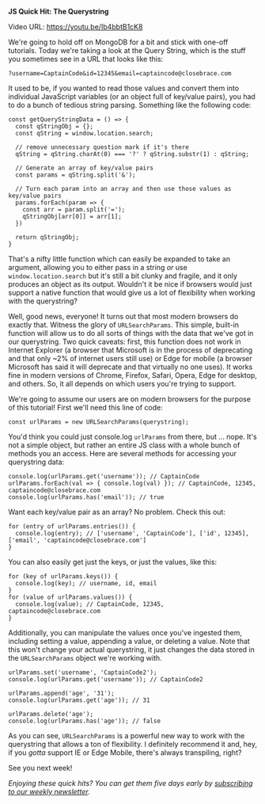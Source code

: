 **JS Quick Hit: The Querystring**

Video URL: https://youtu.be/Ib4bbtB1cK8

We're going to hold off on MongoDB for a bit and stick with one-off tutorials. Today we're taking a look at the Query String, which is the stuff you sometimes see in a URL that looks like this:

```
?username=CaptainCode&id=12345&email=captaincode@closebrace.com
```

It used to be, if you wanted to read those values and convert them into individual JavaScript variables (or an object full of key/value pairs), you had to do a bunch of tedious string parsing. Something like the following code:

```
const getQueryStringData = () => {
  const qStringObj = {};
  const qString = window.location.search;

  // remove unnecessary question mark if it's there
  qString = qString.charAt(0) === '?' ? qString.substr(1) : qString;

  // Generate an array of key/value pairs
  const params = qString.split('&');

  // Turn each param into an array and then use those values as key/value pairs
  params.forEach(param => {
    const arr = param.split('=');
    qStringObj[arr[0]] = arr[1];
  })

  return qStringObj;
}
```

That's a nifty little function which can easily be expanded to take an argument, allowing you to either pass in a string _or_ use `window.location.search` but it's still a bit clunky and fragile, and it only produces an object as its output. Wouldn't it be nice if browsers would just support a native function that would give us a lot of flexibility when working with the querystring?

Well, good news, everyone! It turns out that most modern browsers do exactly that. Witness the glory of `URLSearchParams`. This simple, built-in function will allow us to do all sorts of things with the data that we've got in our querystring. Two quick caveats: first, this function does not work in Internet Explorer (a browser that Microsoft is in the process of deprecating and that only \~2% of internet users still use) or Edge for mobile (a browser Microsoft has said it will deprecate and that virtually no one uses). It works fine in modern versions of Chrome, Firefox, Safari, Opera, Edge for desktop, and others. So, it all depends on which users you're trying to support.

We're going to assume our users are on modern browsers for the purpose of this tutorial! First we'll need this line of code:

```
const urlParams = new URLSearchParams(querystring);
```

You'd think you could just console.log `urlParams` from there, but &hellip; nope. It's not a simple object, but rather an entire JS class with a whole bunch of methods you an access. Here are several methods for accessing your querystring data:

```
console.log(urlParams.get('username')); // CaptainCode
urlParams.forEach(val => { console.log(val) }); // CaptainCode, 12345, captaincode@closebrace.com
console.log(urlParams.has('email')); // true
```

Want each key/value pair as an array? No problem. Check this out:

```
for (entry of urlParams.entries()) {
  console.log(entry); // ['username', 'CaptainCode'], ['id', 12345], ['email', 'captaincode@closebrace.com']
}
```

You can also easily get just the keys, or just the values, like this:

```
for (key of urlParams.keys()) {
  console.log(key); // username, id, email
}
for (value of urlParams.values()) {
  console.log(value); // CaptainCode, 12345, captaincode@closebrace.com
}
```

Additionally, you can manipulate the values once you've ingested them, including setting a value, appending a value, or deleting a value. Note that this won't change your actual querystring, it just changes the data stored in the `URLSearchParams` object we're working with.

```
urlParams.set('username', 'CaptainCode2');
console.log(urlParams.get('username')); // CaptainCode2

urlParams.append('age', '31');
console.log(urlParams.get('age')); // 31

urlParams.delete('age');
console.log(urlParams.has('age')); // false
```

As you can see, `URLSearchParams` is a powerful new way to work with the querystring that allows a ton of flexibility. I definitely recommend it and, hey, if you _gotta_ support IE or Edge Mobile, there's always transpiling, right?

See you next week!

*Enjoying these quick hits? You can get them five days early by [subscribing to our weekly newsletter](https://closebrace.com/newsletter/subscribe).*